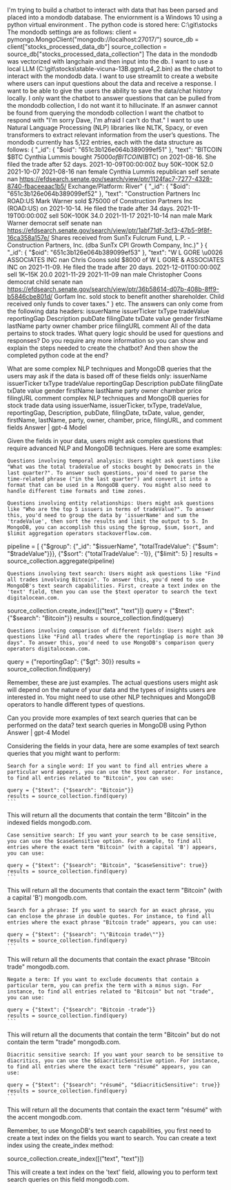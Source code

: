 I'm trying to build a chatbot to interact with data that has been parsed and placed into a mondodb database. The enviornment is a Windows 10 using a python virtual environment . The python code is stored here:
C:\git\stocks
The mondodb settings are as follows:
client = pymongo.MongoClient("mongodb://localhost:27017/")
source_db = client["stocks_processed_data_db"]
source_collection = source_db["stocks_processed_data_collection"]
The data in the mondodb was vectorized with langchain and then input into the db.
I want to use a local LLM (C:\git\stocks\stable-vicuna-13B.ggml.q4_2.bin) as the chatbot to interact with the mondodb data.
I want to use streamlit to create a website where users can input questions about the data and receive a response.
I want to be able to give the users the ability to save the data/chat history locally.
I only want the chatbot to answer questions that can be pulled from the mondodb collection, I do not want it to hillucinate. If an asnwer cannot be found from querying the mondodb collection I want the chatbot to respond with "I'm sorry Dave, I'm afraid I can't do that."
I want to use Natural Language Processing (NLP) libraries like NLTK, Spacy, or even transformers to extract relevant information from the user’s questions.
The mondodb currently has 5,122 entries, each with the data structure as follows:
{
  "_id": {
    "$oid": "651c3b126e064b389099ef51"
  },
  "text": "BITCOIN $BTC Cynthia Lummis bought $75000 of BITCOIN ($BTC) on 2021-08-16. She filed the trade after 52 days. 2021-10-09T00:00:00Z buy 50K–100K 52.0 2021-10-07 2021-08-16 nan female Cynthia Lummis republican self senate nan https://efdsearch.senate.gov/search/view/ptr/1124fac7-7277-4328-8740-fbaceeaac1b5/ Exchange/Platform: River"
{
  "_id": {
    "$oid": "651c3b126e064b389099ef52"
  },
  "text": "Construction Partners Inc ROAD:US Mark Warner sold $75000 of Construction Partners Inc (ROAD:US) on 2021-10-14. He filed the trade after 34 days. 2021-11-19T00:00:00Z sell 50K–100K 34.0 2021-11-17 2021-10-14 nan male Mark Warner democrat self senate nan https://efdsearch.senate.gov/search/view/ptr/1abf71df-3cf3-47b5-9f8f-16ca358a157e/ Shares received from SunTx Fulcrum Fund, L.P. - Construction Partners, Inc. (dba SunTx CPI Growth Company, Inc.)"
}
{
  "_id": {
    "$oid": "651c3b126e064b389099ef53"
  },
  "text": "W L GORE \\u0026 ASSOCIATES INC nan Chris Coons sold $8000 of W L GORE & ASSOCIATES INC on 2021-11-09. He filed the trade after 20 days. 2021-12-01T00:00:00Z sell 1K–15K 20.0 2021-11-29 2021-11-09 nan male Christopher Coons democrat child senate nan https://efdsearch.senate.gov/search/view/ptr/36b58614-d07b-408b-8ff9-b5846cbe801d/ Gorfam Inc. sold stock to benefit another shareholder. Child received only funds to cover taxes."
}
etc.
The answers can only come from the following data headers:
issuerName	issuerTicker	txType	tradeValue	reportingGap	Description	pubDate	filingDate	txDate	value	gender	firstName	lastName	party	owner	chamber	price	filingURL	comment
All of the data pertains to stock trades. What query logic should be used for questions and responses?
Do you require any more information so you can show and explain the steps needed to create the chatbot? And then show the completed python code at the end?

What are some complex NLP techniques and MongoDB queries that the users may ask if the data is based off of these fields only:
issuerName	issuerTicker	txType	tradeValue	reportingGap	Description	pubDate	filingDate	txDate	value	gender	firstName	lastName	party	owner	chamber	price	filingURL	comment
complex NLP techniques and MongoDB queries for stock trade data using issuerName, issuerTicker, txType, tradeValue, reportingGap, Description, pubDate, filingDate, txDate, value, gender, firstName, lastName, party, owner, chamber, price, filingURL, and comment fields
Answer | gpt-4 Model

Given the fields in your data, users might ask complex questions that require advanced NLP and MongoDB techniques. Here are some examples:

    Questions involving temporal analysis: Users might ask questions like "What was the total tradeValue of stocks bought by Democrats in the last quarter?". To answer such questions, you'd need to parse the time-related phrase ("in the last quarter") and convert it into a format that can be used in a MongoDB query. You might also need to handle different time formats and time zones.

    Questions involving entity relationships: Users might ask questions like "Who are the top 5 issuers in terms of tradeValue?". To answer this, you'd need to group the data by 'issuerName' and sum the 'tradeValue', then sort the results and limit the output to 5. In MongoDB, you can accomplish this using the $group, $sum, $sort, and $limit aggregation operators stackoverflow.com.

   pipeline = [
       {"$group": {"_id": "$issuerName", "totalTradeValue": {"$sum": "$tradeValue"}}},
       {"$sort": {"totalTradeValue": -1}},
       {"$limit": 5}
   ]
   results = source_collection.aggregate(pipeline)

    Questions involving text search: Users might ask questions like "Find all trades involving Bitcoin". To answer this, you'd need to use MongoDB's text search capabilities. First, create a text index on the 'text' field, then you can use the $text operator to search the text digitalocean.com.

   source_collection.create_index([("text", "text")])
   query = {"$text": {"$search": "Bitcoin"}}
   results = source_collection.find(query)

    Questions involving comparison of different fields: Users might ask questions like "Find all trades where the reportingGap is more than 30 days". To answer this, you'd need to use MongoDB's comparison query operators digitalocean.com.

   query = {"reportingGap": {"$gt": 30}}
   results = source_collection.find(query)

Remember, these are just examples. The actual questions users might ask will depend on the nature of your data and the types of insights users are interested in. You might need to use other NLP techniques and MongoDB operators to handle different types of questions.

Can you provide more examples of text search queries that can be performed on the data?
text search queries in MongoDB using Python
Answer | gpt-4 Model

Considering the fields in your data, here are some examples of text search queries that you might want to perform:

    Search for a single word: If you want to find all entries where a particular word appears, you can use the $text operator. For instance, to find all entries related to "Bitcoin", you can use:

    query = {"$text": {"$search": "Bitcoin"}}
    results = source_collection.find(query)
    ```

This will return all the documents that contain the term "Bitcoin" in the indexed fields mongodb.com.

    Case sensitive search: If you want your search to be case sensitive, you can use the $caseSensitive option. For example, to find all entries where the exact term "Bitcoin" (with a capital 'B') appears, you can use:

    query = {"$text": {"$search": "Bitcoin", "$caseSensitive": true}}
    results = source_collection.find(query)
    ```

This will return all the documents that contain the exact term "Bitcoin" (with a capital 'B') mongodb.com.

    Search for a phrase: If you want to search for an exact phrase, you can enclose the phrase in double quotes. For instance, to find all entries where the exact phrase "Bitcoin trade" appears, you can use:

    query = {"$text": {"$search": "\"Bitcoin trade\""}}
    results = source_collection.find(query)
    ```

This will return all the documents that contain the exact phrase "Bitcoin trade" mongodb.com.

    Negate a term: If you want to exclude documents that contain a particular term, you can prefix the term with a minus sign. For instance, to find all entries related to "Bitcoin" but not "trade", you can use:

    query = {"$text": {"$search": "Bitcoin -trade"}}
    results = source_collection.find(query)
    ```

This will return all the documents that contain the term "Bitcoin" but do not contain the term "trade" mongodb.com.

    Diacritic sensitive search: If you want your search to be sensitive to diacritics, you can use the $diacriticSensitive option. For instance, to find all entries where the exact term "résumé" appears, you can use:

    query = {"$text": {"$search": "résumé", "$diacriticSensitive": true}}
    results = source_collection.find(query)
    ```

This will return all the documents that contain the exact term "résumé" with the accent mongodb.com.

Remember, to use MongoDB's text search capabilities, you first need to create a text index on the fields you want to search. You can create a text index using the create_index method:

source_collection.create_index([("text", "text")])

This will create a text index on the 'text' field, allowing you to perform text search queries on this field mongodb.com.